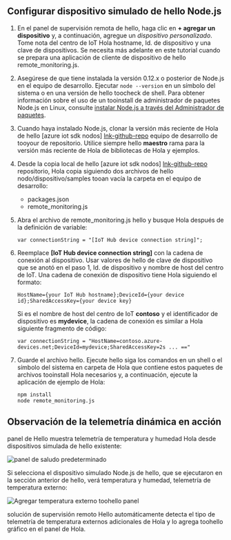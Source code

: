 ## <a name="configure-hello-nodejs-simulated-device"></a>Configurar dispositivo simulado de hello Node.js
1. En el panel de supervisión remota de hello, haga clic en **+ agregar un dispositivo** y, a continuación, agregue un *dispositivo personalizado*. Tome nota del centro de IoT Hola hostname, Id. de dispositivo y una clave de dispositivos. Se necesita más adelante en este tutorial cuando se prepara una aplicación de cliente de dispositivo de hello remote_monitoring.js.
2. Asegúrese de que tiene instalada la versión 0.12.x o posterior de Node.js en el equipo de desarrollo. Ejecutar `node --version` en un símbolo del sistema o en una versión de hello toocheck de shell. Para obtener información sobre el uso de un tooinstall de administrador de paquetes Node.js en Linux, consulte [instalar Node.js a través del Administrador de paquetes][node-linux].
3. Cuando haya instalado Node.js, clonar la versión más reciente de Hola de hello [azure iot sdk nodos] [ lnk-github-repo] equipo de desarrollo de tooyour de repositorio. Utilice siempre hello **maestro** rama para la versión más reciente de Hola de bibliotecas de Hola y ejemplos.
4. Desde la copia local de hello [azure iot sdk nodos] [ lnk-github-repo] repositorio, Hola copia siguiendo dos archivos de hello nodo/dispositivo/samples tooan vacía la carpeta en el equipo de desarrollo:
   
   * packages.json
   * remote_monitoring.js
5. Abra el archivo de remote_monitoring.js hello y busque Hola después de la definición de variable:
   
    ```
    var connectionString = "[IoT Hub device connection string]";
    ```
6. Reemplace **[IoT Hub device connection string]** con la cadena de conexión al dispositivo. Usar valores de hello de clave de dispositivo que se anotó en el paso 1, Id. de dispositivo y nombre de host del centro de IoT. Una cadena de conexión de dispositivo tiene Hola siguiendo el formato:
   
    ```
    HostName={your IoT Hub hostname};DeviceId={your device id};SharedAccessKey={your device key}
    ```
   
    Si es el nombre de host del centro de IoT **contoso** y el identificador de dispositivo es **mydevice**, la cadena de conexión es similar a Hola siguiente fragmento de código:
   
    ```
    var connectionString = "HostName=contoso.azure-devices.net;DeviceId=mydevice;SharedAccessKey=2s ... =="
    ```
7. Guarde el archivo hello. Ejecute hello siga los comandos en un shell o el símbolo del sistema en carpeta de Hola que contiene estos paquetes de archivos tooinstall Hola necesarios y, a continuación, ejecute la aplicación de ejemplo de Hola:
   
    ```
    npm install
    node remote_monitoring.js
    ```

## <a name="observe-dynamic-telemetry-in-action"></a>Observación de la telemetría dinámica en acción
panel de Hello muestra telemetría de temperatura y humedad Hola desde dispositivos simulada de hello existente:

![panel de saludo predeterminado][image1]

Si selecciona el dispositivo simulado Node.js de hello, que se ejecutaron en la sección anterior de hello, verá temperatura y humedad, telemetría de temperatura externo:

![Agregar temperatura externo toohello panel][image2]

solución de supervisión remoto Hello automáticamente detecta el tipo de telemetría de temperatura externos adicionales de Hola y lo agrega toohello gráfico en el panel de Hola.

[node-linux]: https://github.com/nodejs/node-v0.x-archive/wiki/Installing-Node.js-via-package-manager
[lnk-github-repo]: https://github.com/Azure/azure-iot-sdk-node
[image1]: media/iot-suite-send-external-temperature/image1.png
[image2]: media/iot-suite-send-external-temperature/image2.png
